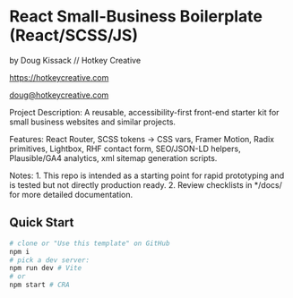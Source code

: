 # React Small-Business Boilerplate (React/SCSS/JS)

by Doug Kissack // Hotkey Creative

https://hotkeycreative.com

doug@hotkeycreative.com

Project Description: A reusable, accessibility-first front-end starter kit for small business websites and similar projects.

Features: React Router, SCSS tokens -> CSS vars, Framer Motion, Radix primitives, Lightbox, 
          RHF contact form, SEO/JSON-LD helpers, Plausible/GA4 analytics, xml sitemap generation scripts.

Notes: 1. This repo is intended as a starting point for rapid prototyping and is tested but not directly production ready.
       2. Review checklists in */docs/ for more detailed documentation.

## Quick Start
```bash
# clone or "Use this template" on GitHub
npm i
# pick a dev server:
npm run dev # Vite
# or
npm start # CRA
